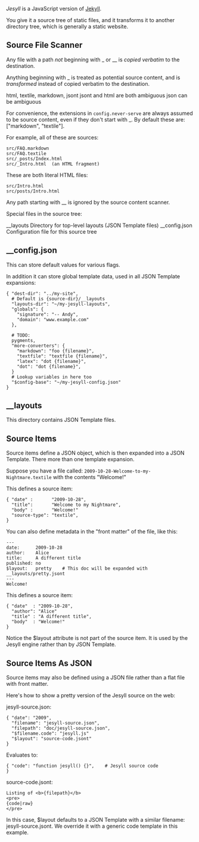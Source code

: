 *Jesyll* is a JavaScript version of
[Jekyll](http://wiki.github.com/mojombo/jekyll).

You give it a source tree of static files, and it transforms it to another
directory tree, which is generally a static website.

Source File Scanner
-------------------

Any file with a path *not* beginning with _ or __ is *copied verbatim* to the
destination.

Anything beginning with _ is treated as potential source content, and is
*transformed* instead of copied verbatim to the destination.

html, textile, markdown, jsont
jsont and html are both ambiguous
json can be ambiguous

For convenience, the extensions in `config.never-serve` are always assumed to be
source content, even if they don't start with _.  By default these are:
["markdown", "textile"].

For example, all of these are sources:

    src/FAQ.markdown
    src/FAQ.textile
    src/_posts/Index.html
    src/_Intro.html  (an HTML fragment)

These are both literal HTML files:

    src/Intro.html
    src/posts/Intro.html

Any path starting with __ is ignored by the source content scanner.

Special files in the source tree:

  __layouts       Directory for top-level layouts (JSON Template files)
  __config.json   Configuration file for this source tree

__config.json
-------------

This can store default values for various flags.

In addition it can store global template data, used in all JSON Template
expansions:

    { "dest-dir": "../my-site",
      # Default is {source-dir}/__layouts
      "layouts-dir": "~/my-jesyll-layouts",   
      "globals": {
        "signature": "-- Andy",
        "domain": "www.example.com"
      },
    
      # TODO:
      pygments,
      "more-converters": {
        "markdown": "foo {filename}",
        "textfile": "textfile {filename}",
        "latex": "dot {filename}",
        "dot": "dot {filename}",
      }
      # Lookup variables in here too
      "$config-base": "~/my-jesyll-config.json"
    }

__layouts
---------

This directory contains JSON Template files.

Source Items
------------

Source items define a JSON object, which is then expanded into a JSON Template.
There more than one template expansion.

Suppose you have a file called: `2009-10-28-Welcome-to-my-Nightmare.textile`
with the contents "Welcome!"

This defines a source item:

    { "date" :       "2009-10-28",
      "title":       "Welcome to my Nightmare",
      "body" :       "Welcome!"
      "source-type": "textile",
    }

You can also define metadata in the "front matter" of the file, like this:

    ---
    date:      2009-10-28
    author:    Alice
    title:     A different title
    published: no
    $layout:   pretty    # This doc will be expanded with __layouts/pretty.jsont
    ---
    Welcome!

This defines a source item:

    { "date"  : "2009-10-28",
      "author": "Alice"
      "title" : "A different title",
      "body"  : "Welcome!"
    }

Notice the $layout attribute is not part of the source item.  It is used by the Jesyll engine rather than by JSON Template.

Source Items As JSON
--------------------

Source items may also be defined using a JSON file rather than a flat file with
front matter.

Here's how to show a pretty version of the Jesyll source on the web:

jesyll-source.json:

    { "date": "2009",
      "filename": "jesyll-source.json",
      "filepath": "doc/jesyll-source.json",
      "$filename.code": "jesyll.js"
      "$layout": "source-code.jsont"
    }

Evaluates to:

    { "code": "function jesyll() {}",    # Jesyll source code
    }

source-code.jsont:

    Listing of <b>{filepath}</b>
    <pre>
    {code|raw}
    </pre>

In this case, $layout defaults to a JSON Template with a similar filename: jesyll-source.jsont.  We override it with a generic code template in this example.
